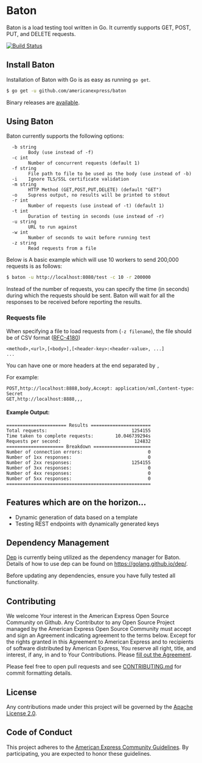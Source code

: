# Baton

Baton is a load testing tool written in Go. It currently supports GET, POST, PUT, and DELETE requests. 

[![Build Status](https://travis-ci.org/americanexpress/baton.svg?branch=master)](https://travis-ci.org/americanexpress/baton)

## Install Baton

Installation of Baton with Go is as easy as running `go get`.

```sh
$ go get -u github.com/americanexpress/baton
```

Binary releases are [available](https://github.com/americanexpress/baton/releases).

## Using Baton

Baton currently supports the following options:

```
  -b string
    	Body (use instead of -f)
  -c int
    	Number of concurrent requests (default 1)
  -f string
    	File path to file to be used as the body (use instead of -b)
  -i	Ignore TLS/SSL certificate validation
  -m string
    	HTTP Method (GET,POST,PUT,DELETE) (default "GET")
  -o	Supress output, no results will be printed to stdout
  -r int
    	Number of requests (use instead of -t) (default 1)
  -t int
    	Duration of testing in seconds (use instead of -r)
  -u string
    	URL to run against
  -w int
    	Number of seconds to wait before running test
  -z string
    	Read requests from a file
```

Below is A basic example which will use 10 workers to send 200,000 requests is as follows: 

```sh
$ baton -u http://localhost:8080/test -c 10 -r 200000
```

Instead of the number of requests, you can specify the time (in seconds) during which the
requests should be sent. Baton will wait for all the responses to be received before reporting the results.

### Requests file

When specifying a file to load requests from (`-z filename`), the file should be of CSV format ([RFC-4180](https://tools.ietf.org/html/rfc4180))

```
<method>,<url>,[<body>],[<header-key>:<header-value>, ...]
...
```

You can have one or more headers at the end separated by `,`

For example:

```
POST,http://localhost:8888,body,Accept: application/xml,Content-type: Secret
GET,http://localhost:8888,,,
```

#### Example Output:

```
====================== Results ======================
Total requests:                               1254155
Time taken to complete requests:        10.046739294s
Requests per second:                           124832
===================== Breakdown =====================
Number of connection errors:                        0
Number of 1xx responses:                            0
Number of 2xx responses:                      1254155
Number of 3xx responses:                            0
Number of 4xx responses:                            0
Number of 5xx responses:                            0
=====================================================

```

## Features which are on the horizon...
* Dynamic generation of data based on a template
* Testing REST endpoints with dynamically generated keys

## Dependency Management
[Dep](https://github.com/golang/dep) is currently being utilized as the dependency manager for Baton.
Details of how to use dep can be found on https://golang.github.io/dep/.

Before updating any dependencies, ensure you have fully tested all functionality.

## Contributing
We welcome Your interest in the American Express Open Source Community on Github.
Any Contributor to any Open Source Project managed by the American Express Open
Source Community must accept and sign an Agreement indicating agreement to the
terms below. Except for the rights granted in this Agreement to American Express
and to recipients of software distributed by American Express, You reserve all
right, title, and interest, if any, in and to Your Contributions. Please [fill out the Agreement](https://cla-assistant.io/americanexpress/).

Please feel free to open pull requests and see [CONTRIBUTING.md](./CONTRIBUTING.md) for commit formatting details.

## License
Any contributions made under this project will be governed by the [Apache License 2.0](./LICENSE.md).

## Code of Conduct
This project adheres to the [American Express Community Guidelines](./CODE_OF_CONDUCT.md).
By participating, you are expected to honor these guidelines.
